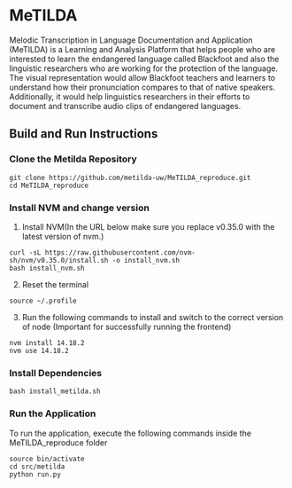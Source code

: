 # MeTILDA

Melodic Transcription in Language Documentation and Application (MeTILDA) is a Learning and Analysis Platform that helps people who are interested to learn the endangered language called Blackfoot and also the linguistic researchers who are working for the protection of the language. The visual representation would allow Blackfoot teachers and learners to understand how their pronunciation compares to that of native speakers. Additionally, it would help linguistics researchers in their efforts to document and transcribe audio clips of endangered languages.


## Build and Run Instructions

### Clone the Metilda Repository

```
git clone https://github.com/metilda-uw/MeTILDA_reproduce.git
cd MeTILDA_reproduce
```

### Install NVM and change version
1. Install NVM(In the URL below make sure you replace v0.35.0 with the latest version of nvm.)

```
curl -sL https://raw.githubusercontent.com/nvm-sh/nvm/v0.35.0/install.sh -o install_nvm.sh
bash install_nvm.sh
```

2. Reset the terminal
```
source ~/.profile
```

3. Run the following commands to install and switch to the correct version of node (Important for successfully running the frontend)

```
nvm install 14.18.2
nvm use 14.18.2
```

### Install Dependencies
```
bash install_metilda.sh
```

### Run the Application
To run the application, execute the following commands inside the MeTILDA_reproduce folder
```
source bin/activate
cd src/metilda
python run.py
```
